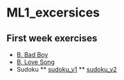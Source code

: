 # ML1_excersices

## First week exercises
* [B. Bad Boy](https://github.com/MapsaBootCamp/ML1_excercise/blob/w1-somayeh/somayeh_bad_boy.py)
* [B. Love Song](https://github.com/MapsaBootCamp/ML1_excercise/blob/w1-somayeh/somayeh_love_song.py)
* Sudoku
** [sudoku_v1](https://github.com/MapsaBootCamp/ML1_excercise/blob/w1-somayeh/somayeh_sudoku_v1.py)
** [sudoku_v2](https://github.com/MapsaBootCamp/ML1_excercise/blob/w1-somayeh/somayeh_sudoku_v2.py)
